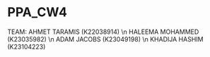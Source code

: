 # PPA_CW4

TEAM:
AHMET TARAMIS (K22038914) \n
HALEEMA MOHAMMED (K23035982) \n
ADAM JACOBS (K23049198) \n
KHADIJA HASHIM (K23104223)
